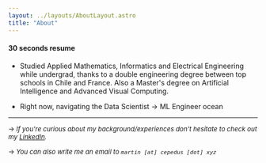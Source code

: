 ```yaml
---
layout: ../layouts/AboutLayout.astro
title: "About"
---
```


#### 30 seconds resume

- Studied Applied Mathematics, Informatics and Electrical Engineering while undergrad, thanks to a double engineering degree between top schools in Chile and France. Also a Master's degree on Artificial Intelligence and Advanced Visual Computing.

- Right now, navigating the Data Scientist &rarr; ML Engineer ocean


***

<font size="2"> &rarr; *If you're curious about my background/experiences don't hesitate to check out my [LinkedIn](https://www.linkedin.com/in/cepedus).*

&rarr; *You can also write me an email to `martin [at] cepedus [dot] xyz`*</font>
